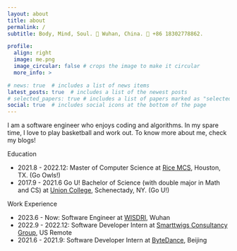```yaml
---
layout: about
title: about
permalink: /
subtitle: Body, Mind, Soul. 📍 Wuhan, China. 📱 +86 18302778862. 

profile:
  align: right
  image: me.png
  image_circular: false # crops the image to make it circular
  more_info: >

# news: true  # includes a list of news items
latest_posts: true  # includes a list of the newest posts
# selected_papers: true # includes a list of papers marked as "selected={true}"
social: true  # includes social icons at the bottom of the page
---
```


I am a software engineer who enjoys coding and algorithms. In my spare time, I love to play basketball and work out. To know more about me, check my blogs!

Education
- 2021.8 - 2022.12: Master of Computer Science at [Rice MCS](https://ga.rice.edu/programs-study/departments-programs/engineering/computer-science/computer-science-mcs/), Houston, TX. (Go Owls!)
- 2017.9 - 2021.6 Go U! Bachelor of Science (with double major in Math and CS) at [Union College](https://www.union.edu/), Schenectady, NY. (Go U!)

Work Experience
- 2023.6 - Now: Software Engineer at [WISDRI](https://www.wisdri.com/), Wuhan
- 2022.9 - 2022.12: Software Developer Intern at [Smarttwigs Consultancy Group](https://www.smarttwigs.com/), US Remote
- 2021.6 - 2021.9: Software Developer Intern at [ByteDance](https://www.bytedance.com/), Beijing